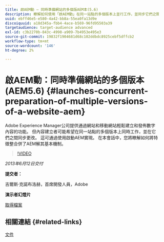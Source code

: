 ```yaml
---
title: 啟AEM動 — 同時準備網站的多個版AEM本(5.6)
description: 瞭解如何使用「啟AEM動」在同一站點的多個版本上並行工作，並同步它們之間的更改。 瞭解AEM發佈是如何整合AEM的，並瞭解其基本機制。
uuid: ebff46e5-e580-4a42-bb8a-55ea0fa13d9e
discoiquuid: a18d345a-fbb4-4ace-b569-96fd95503a39
targetaudience: target-audience advanced
exl-id: c3b2270b-843c-4998-a909-7b4953e495e3
source-git-commit: 19832f1904681d68c102ddbdc8925cebf5dffcb2
workflow-type: tm+mt
source-wordcount: '146'
ht-degree: 2%

---
```


# 啟AEM動：同時準備網站的多個版本(AEM5.6) {#launches-concurrent-preparation-of-multiple-versions-of-a-website-aem}

Adobe Experience Manager公司提供通過網站和移動網站輕鬆建立和發佈數字內容的功能。 但內容建立者可能希望在同一站點的多個版本上同時工作，並在它們之間同步更改。 這可通過使用啟動AEM實現。 在本會話中，您將瞭解如何將特徵整合併了AEM解其基本機制。

>[!VIDEO](https://video.tv.adobe.com/v/19579/?quality=9)

*2013年6月12日交付*

**提交者：**

吉爾斯·克諾布洛赫，首席開發人員，Adobe

**演示者幻燈片**

[取得檔案](assets/2013-06-12-launches-cqgems.pdf)

## 相關連結 {#related-links}

[文件](http://docs.adobe.com/docs/en/cq/current/wcm/launches.html)

<!--
[Get back to the Overview](https://helpx.adobe.com/experience-manager/kt/eseminars/gems/aem-index.html)
-->
